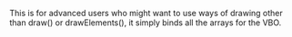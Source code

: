 This is for advanced users who might want to use ways of drawing other than draw() or drawElements(), it simply binds all the arrays for the VBO.
